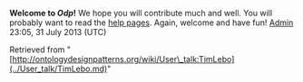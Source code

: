 __Welcome to _Odp_!__ We hope you will contribute much and well. 
You will probably want to read the [help pages](http://ontologydesignpatterns.org/wiki/Help:Contents "Help:Contents"). Again, welcome and have fun! [Admin](../User/ValentinaPresutti.md "User:ValentinaPresutti") 23:05, 31 July 2013 (UTC)





Retrieved from "[http://ontologydesignpatterns.org/wiki/User\_talk:TimLebo](../User_talk/TimLebo.md)"